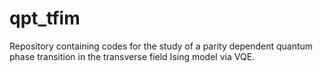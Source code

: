 # qpt_tfim
Repository containing codes for the study of a parity dependent quantum phase transition in the transverse field Ising model via VQE.

